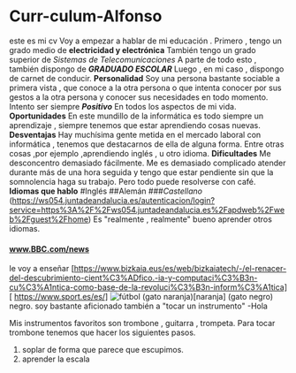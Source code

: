 # Curr-culum-Alfonso
este es mi cv 
Voy a empezar a hablar de mi educación .
Primero , tengo un grado medio de **electricidad  y electrónica**
También tengo un grado superior de _Sistemas de Telecomunicaciones_
A parte de todo esto , también dispongo de _**GRADUADO ESCOLAR**_
Luego , en mi caso , dispongo de carnet de conducir.
**Personalidad**
Soy una persona bastante sociable a primera vista , que conoce a la otra persona o que intenta conocer por sus gestos a la otra persona y conocer sus necesidades en todo momento.
Intento ser siempre **_Positivo_** En todos los aspectos de mi vida.
**Oportunidades**
En este mundillo de la informática es todo siempre un aprendizaje , siempre tenemos que estar aprendiendo cosas nuevas.
**Desventajas**
Hay muchísima gente metida en el mercado laboral con informática , tenemos que destacarnos de ella de alguna forma.
Entre otras cosas ,por ejemplo ,aprendiendo inglés , u otro idioma.
**Dificultades**
Me desconcentro demasiado fácilmente. Me es demasiado complicado atender durante más de una hora seguida y tengo que estar pendiente sin que la somnolencia haga su trabajo.
Pero todo puede resolverse con café.
**Idiomas que hablo**
#Inglés
##Alemán
###_Castellano_
(https://ws054.juntadeandalucia.es/autenticacion/login?service=https%3A%2F%2Fws054.juntadeandalucia.es%2Fapdweb%2Fweb%2Fguest%2Fhome)
Es "realmente , realmente" bueno  aprender otros  idiomas.
#### www.BBC.com/news
le voy a enseñar [https://www.bizkaia.eus/es/web/bizkaiatech/-/el-renacer-del-descubrimiento-cient%C3%ADfico.-ia-y-computaci%C3%B3n-cu%C3%A1ntica-como-base-de-la-revoluci%C3%B3n-inform%C3%A1tica] [ https://www.sport.es/es/]
![fútbol](https://editorial.uefa.com/resources/0268-1219bc378015-9f968011d650-1000/fbl-eur-c1-draw.jpeg)
(gato naranja)[naranja]
(gato negro)
negro.
soy bastante aficionado también a "tocar un instrumento"
-Hola

Mis instrumentos favoritos son trombone , guitarra , trompeta.
Para tocar trombone tenemos que hacer los siguientes pasos.
1. soplar de forma que parece que escupimos.
2. aprender la escala



